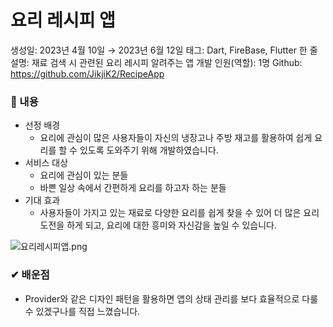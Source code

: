 # 요리 레시피 앱

생성일: 2023년 4월 10일 → 2023년 6월 12일
태그: Dart, FireBase, Flutter
한 줄 설명: 재료 검색 시 관련된 요리 레시피 알려주는 앱
개발 인원(역할): 1명
Github: https://github.com/JikjiK2/RecipeApp

### 📖 내용

- 선정 배경
    - 요리에 관심이 많은 사용자들이 자신의 냉장고나 주방 재고를 활용하여 쉽게 요리를 할 수 있도록 도와주기 위해 개발하였습니다.
- 서비스 대상
    - 요리에 관심이 있는 분들
    - 바쁜 일상 속에서 간편하게 요리를 하고자 하는 분들
- 기대 효과
    - 사용자들이 가지고 있는 재료로 다양한 요리를 쉽게 찾을 수 있어 더 많은 요리 도전을 하게 되고, 요리에 대한 흥미와 자신감을 높일 수 있습니다.

![요리레시피앱.png](assets/%EC%9A%94%EB%A6%AC%EB%A0%88%EC%8B%9C%ED%94%BC%EC%95%B1.png)

### ✔ 배운점

- Provider와 같은 디자인 패턴을 활용하면 앱의 상태 관리를 보다 효율적으로 다룰 수 있겠구나를 직접 느꼈습니다.
